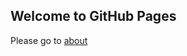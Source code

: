 ## Welcome to GitHub Pages

Please go to [about](http://yangfanchat-env.gp2axbmhet.us-east-2.elasticbeanstalk.com/about-me)
